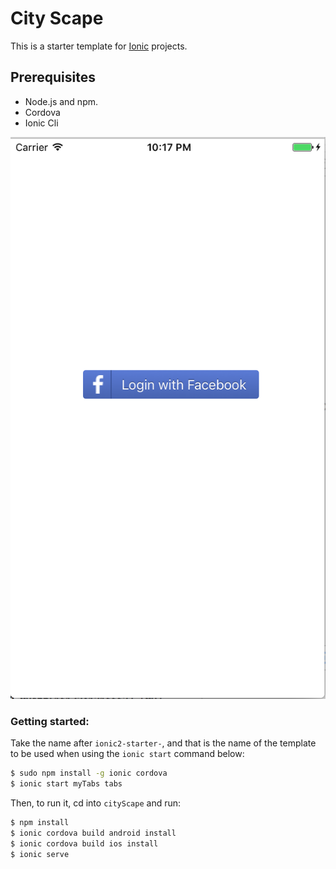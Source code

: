 # City Scape

This is a starter template for [Ionic](http://ionicframework.com/docs/) projects.

## Prerequisites

- Node.js and npm.
- Cordova 
- Ionic Cli

![Facebook Login iPhone](/screenshots/facebook-login-iphone.png)

### Getting started:

Take the name after `ionic2-starter-`, and that is the name of the template to be used when using the `ionic start` command below:

```bash
$ sudo npm install -g ionic cordova
$ ionic start myTabs tabs
```

Then, to run it, cd into `cityScape` and run:

```bash
$ npm install
$ ionic cordova build android install
$ ionic cordova build ios install
$ ionic serve
```